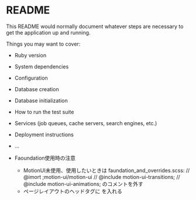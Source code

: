 # README

This README would normally document whatever steps are necessary to get the
application up and running.

Things you may want to cover:

* Ruby version

* System dependencies

* Configuration

* Database creation

* Database initialization

* How to run the test suite

* Services (job queues, cache servers, search engines, etc.)

* Deployment instructions

* ...

* Faoundation使用時の注意
  * MotionUI未使用、使用したいときは faundation_and_overrides.scss:
    // @imort ;motion-ui/motion-ui
    // @include motion-ui-transitions;
    // @include motion-ui-animations;
  のコメントを外す
  * ページレイアウトのヘッドタグに
      <meta name="viewport" content="width=device-width, initial-scale=1.0" />
    を入れる